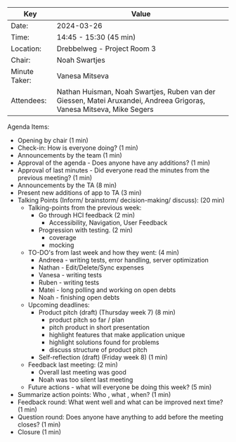 | Key           | Value                                                                                                                |
|---------------|----------------------------------------------------------------------------------------------------------------------|
| Date:         | 2024-03-26                                                                                                           |
| Time:         | 14:45 - 15:30 (45 min)                                                                                               |
| Location:     | Drebbelweg - Project Room 3                                                                                          |
| Chair:        | Noah Swartjes                                                                                                        |
| Minute Taker: | Vanesa Mitseva                                                                                                       |
| Attendees:    | Nathan Huisman, Noah Swartjes, Ruben van der Giessen, Matei Aruxandei, Andreea Grigoraș, Vanesa Mitseva, Mike Segers |

Agenda Items:
- Opening by chair (1 min)
- Check-in: How is everyone doing? (1 min)
- Announcements by the team (1 min)
- Approval of the agenda - Does anyone have any additions? (1 min)
- Approval of last minutes - Did everyone read the minutes from the previous meeting? (1 min)
- Announcements by the TA (8 min)
- Present new additions of app to TA (3 min)
- Talking Points (Inform/ brainstorm/ decision-making/ discuss): (20 min)
  - Talking-points from the previous week:
    - Go through HCI feedback (2 min)
      - Accessibility, Navigation, User Feedback
    - Progression with testing. (2 min)
      - coverage 
      - mocking
  - TO-DO's from last week and how they went: (4 min)
    - Andreea - writing tests, error handling, server optimization
    - Nathan - Edit/Delete/Sync expenses
    - Vanesa - writing tests
    - Ruben - writing tests
    - Matei - long polling and working on open debts
    - Noah - finishing open debts
  - Upcoming deadlines:
    - Product pitch (draft) (Thursday week 7) (8 min)
      - product pitch so far / plan
      - pitch product in short presentation
      - highlight features that make application unique
      - highlight solutions found for problems
      - discuss structure of product pitch
    - Self-reflection (draft) (Friday week 8) (1 min)
  - Feedback last meeting: (2 min)
    - Overall last meeting was good
    - Noah was too silent last meeting
  - Future actions - what will everyone be doing this week? (5 min)
- Summarize action points: Who , what , when? (1 min)
- Feedback round: What went well and what can be improved next time? (1 min)
- Question round: Does anyone have anything to add before the meeting closes? (1 min)
- Closure (1 min)